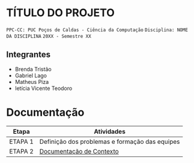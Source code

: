 # TÍTULO DO PROJETO

`PPC-CC: PUC Poços de Caldas - Ciência da Computação`
`Disciplina: NOME DA DISCIPLINA`
`20XX - Semestre XX`

## Integrantes

- Brenda Tristão
- Gabriel Lago
- Matheus Piza
- letícia Vicente Teodoro

# Documentação

| Etapa   |  Atividades |
|  :----:   | ----------- |
| ETAPA 1 | Definição dos problemas e formação das equipes |
| ETAPA 2 | <a href="docs/1-Documentacao-contexto.md"> Documentação de Contexto</a>

